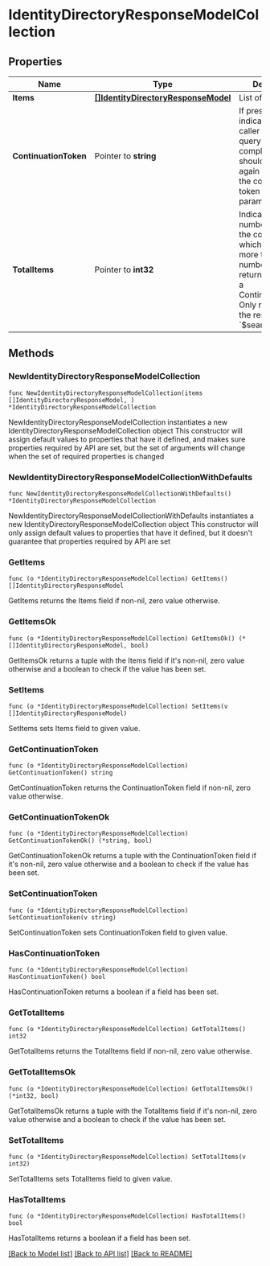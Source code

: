 # IdentityDirectoryResponseModelCollection

## Properties

Name | Type | Description | Notes
------------ | ------------- | ------------- | -------------
**Items** | [**[]IdentityDirectoryResponseModel**](IdentityDirectoryResponseModel.md) | List of items. | 
**ContinuationToken** | Pointer to **string** | If present, indicates to the caller that the query was not complete, and they should call the API again specifying the continuation token as a query parameter. | [optional] 
**TotalItems** | Pointer to **int32** | Indicates the total number of items in the collection, which may be more than the number of Items returned, if there is a ContinuationToken.  Only returned in the response to &#x60;$search&#x60; APIs. | [optional] 

## Methods

### NewIdentityDirectoryResponseModelCollection

`func NewIdentityDirectoryResponseModelCollection(items []IdentityDirectoryResponseModel, ) *IdentityDirectoryResponseModelCollection`

NewIdentityDirectoryResponseModelCollection instantiates a new IdentityDirectoryResponseModelCollection object
This constructor will assign default values to properties that have it defined,
and makes sure properties required by API are set, but the set of arguments
will change when the set of required properties is changed

### NewIdentityDirectoryResponseModelCollectionWithDefaults

`func NewIdentityDirectoryResponseModelCollectionWithDefaults() *IdentityDirectoryResponseModelCollection`

NewIdentityDirectoryResponseModelCollectionWithDefaults instantiates a new IdentityDirectoryResponseModelCollection object
This constructor will only assign default values to properties that have it defined,
but it doesn't guarantee that properties required by API are set

### GetItems

`func (o *IdentityDirectoryResponseModelCollection) GetItems() []IdentityDirectoryResponseModel`

GetItems returns the Items field if non-nil, zero value otherwise.

### GetItemsOk

`func (o *IdentityDirectoryResponseModelCollection) GetItemsOk() (*[]IdentityDirectoryResponseModel, bool)`

GetItemsOk returns a tuple with the Items field if it's non-nil, zero value otherwise
and a boolean to check if the value has been set.

### SetItems

`func (o *IdentityDirectoryResponseModelCollection) SetItems(v []IdentityDirectoryResponseModel)`

SetItems sets Items field to given value.


### GetContinuationToken

`func (o *IdentityDirectoryResponseModelCollection) GetContinuationToken() string`

GetContinuationToken returns the ContinuationToken field if non-nil, zero value otherwise.

### GetContinuationTokenOk

`func (o *IdentityDirectoryResponseModelCollection) GetContinuationTokenOk() (*string, bool)`

GetContinuationTokenOk returns a tuple with the ContinuationToken field if it's non-nil, zero value otherwise
and a boolean to check if the value has been set.

### SetContinuationToken

`func (o *IdentityDirectoryResponseModelCollection) SetContinuationToken(v string)`

SetContinuationToken sets ContinuationToken field to given value.

### HasContinuationToken

`func (o *IdentityDirectoryResponseModelCollection) HasContinuationToken() bool`

HasContinuationToken returns a boolean if a field has been set.

### GetTotalItems

`func (o *IdentityDirectoryResponseModelCollection) GetTotalItems() int32`

GetTotalItems returns the TotalItems field if non-nil, zero value otherwise.

### GetTotalItemsOk

`func (o *IdentityDirectoryResponseModelCollection) GetTotalItemsOk() (*int32, bool)`

GetTotalItemsOk returns a tuple with the TotalItems field if it's non-nil, zero value otherwise
and a boolean to check if the value has been set.

### SetTotalItems

`func (o *IdentityDirectoryResponseModelCollection) SetTotalItems(v int32)`

SetTotalItems sets TotalItems field to given value.

### HasTotalItems

`func (o *IdentityDirectoryResponseModelCollection) HasTotalItems() bool`

HasTotalItems returns a boolean if a field has been set.


[[Back to Model list]](../README.md#documentation-for-models) [[Back to API list]](../README.md#documentation-for-api-endpoints) [[Back to README]](../README.md)


